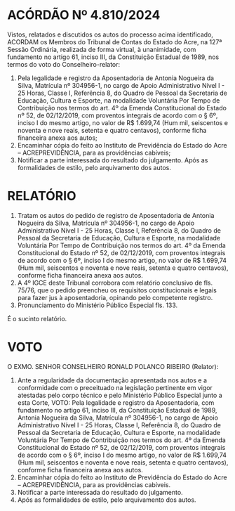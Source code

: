 # ACÓRDÃO Nº 4.810/2024

Vistos, relatados e discutidos os autos do processo acima identificado, ACORDAM os Membros do Tribunal de Contas do Estado do Acre, na 127ª Sessão Ordinária, realizada de forma virtual, à unanimidade, com fundamento no artigo 61, inciso III, da Constituição Estadual de 1989, nos termos do voto do Conselheiro-relator:

1. Pela legalidade e registro da Aposentadoria de Antonia Nogueira da Silva, Matrícula nº 304956-1, no cargo de Apoio Administrativo Nível I - 25 Horas, Classe I, Referência 8, do Quadro de Pessoal da Secretaria de Educação, Cultura e Esporte, na modalidade Voluntária Por Tempo de Contribuição nos termos do art. 4º da Emenda Constitucional do Estado nº 52, de 02/12/2019, com proventos integrais de acordo com o § 6º, inciso I do mesmo artigo, no valor de R$ 1.699,74 (Hum mil, seiscentos e noventa e nove reais, setenta e quatro centavos), conforme ficha financeira anexa aos autos;
2. Encaminhar cópia do feito ao Instituto de Previdência do Estado do Acre – ACREPREVIDÊNCIA, para as providências cabíveis;
3. Notificar a parte interessada do resultado do julgamento. Após as formalidades de estilo, pelo arquivamento dos autos.

# RELATÓRIO

1. Tratam os autos do pedido de registro de Aposentadoria de Antonia Nogueira da Silva, Matrícula nº 304956-1, no cargo de Apoio Administrativo Nível I - 25 Horas, Classe I, Referência 8, do Quadro de Pessoal da Secretaria de Educação, Cultura e Esporte, na modalidade Voluntária Por Tempo de Contribuição nos termos do art. 4º da Emenda Constitucional do Estado nº 52, de 02/12/2019, com proventos integrais de acordo com o § 6º, inciso I do mesmo artigo, no valor de R$ 1.699,74 (Hum mil, seiscentos e noventa e nove reais, setenta e quatro centavos), conforme ficha financeira anexa aos autos.
2. A 4º IGCE deste Tribunal corrobora com relatório conclusivo de fls. 75/76, que o pedido preencheu os requisitos constitucionais e legais para fazer jus à aposentadoria, opinando pelo competente registro.
3. Pronunciamento do Ministério Público Especial fls. 133.

É o sucinto relatório.

# VOTO

O EXMO. SENHOR CONSELHEIRO RONALD POLANCO RIBEIRO (Relator):

1. Ante a regularidade da documentação apresentada nos autos e a conformidade com o preceituado na legislação pertinente em vigor atestadas pelo corpo técnico e pelo Ministério Público Especial junto a esta Corte, VOTO:
   Pela legalidade e registro da Aposentadoria, com fundamento no artigo 61, inciso III, da Constituição Estadual de 1989, Antonia Nogueira da Silva, Matrícula nº 304956-1, no cargo de Apoio Administrativo Nível I - 25 Horas, Classe I, Referência 8, do Quadro de Pessoal da Secretaria de Educação, Cultura e Esporte, na modalidade Voluntária Por Tempo de Contribuição nos termos do art. 4º da Emenda Constitucional do Estado nº 52, de 02/12/2019, com proventos integrais de acordo com o § 6º, inciso I do mesmo artigo, no valor de R$ 1.699,74 (Hum mil, seiscentos e noventa e nove reais, setenta e quatro centavos), conforme ficha financeira anexa aos autos.
2. Encaminhar cópia do feito ao Instituto de Previdência do Estado do Acre – ACREPREVIDÊNCIA, para as providências cabíveis.
3. Notificar a parte interessada do resultado do julgamento.
4. Após as formalidades de estilo, pelo arquivamento dos autos.
